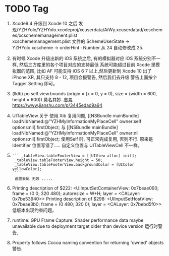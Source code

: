 # TODO Tag

1. Xcode9.4 升级到 Xcode 10 之后 发现/YZHYolo/YZHYolo.xcodeproj/xcuserdata/AiWy.xcuserdatad/xcschemes/xcschememanagement.plist   
xcschememanagement.plist 文件的 SchemeUserState -> YZHYolo.xcscheme -> orderHint : Number 从 24 自动修改成 25.

2. 有时候 Xcode  升级出新的 iOS 系统之后, 有的模拟器对应 iOS 系统分别不一样, 然后三方库里的各个项目对应的支持最低 系统可能超过目前 Xcode 里模拟器的范围, 比如 AF 可能支持 iOS 6 7 以上,然后更新到 Xcode 10 出了 iPhone XR, 其只支持 8 - 12, 项目会报警告,  然后我们去升级 警告上面按个 Tagger Setting 即可。
3. (lldb) po self.view.bounds
(origin = (x = 0, y = 0), size = (width = 600, height = 600)) 莫名其妙.
[参考](https://stackoverflow.com/questions/27897884/uiview-in-xib-using-autolayout-is-always-600x600)
https://www.jianshu.com/p/3445edad9a94
4. UITableView 关于 使用 Xib 复用问题, [[NSBundle mainBundle] loadNibNamed:@"YZHMyInformationMyPlaceCell" owner:self options:nil].firstObject; 与 [[NSBundle mainBundle] loadNibNamed:@"YZHMyInformationMyPlaceCell" owner:nil options:nil].firstObject; 使用Self 时, 可正常完成复用, 否则不行. 
原来是 Identifier 位置写错了..... 自定义位置与 UITableViewCell 不一样。

5.     ``` _tableView.tableFooterView = [[UIView alloc] init];
        _tableView.tableFooterView.height = 50;
        _tableView.tableFooterView.backgroundColor = [UIColor yellowColor];
        ```
        设置表尾 无效 .....
        
6. Printing description of $222:
<UIInputSetContainerView: 0x7beae090; frame = (0 0; 320 480); autoresize = W+H; layer = <CALayer: 0x7be53940>>
Printing description of $298:
<UIInputSetHostView: 0x7beae3b0; frame = (0 480; 320 0); layer = <CALayer: 0x7bebd5f0>>  低版本出现约束问题。
7. runtime: GPU Frame Capture: Shader performance data maybe unavailable due to deployment target older than device version
   运行时警告,
8. Property follows Cocoa naming convention for returning 'owned' objects 警告.


